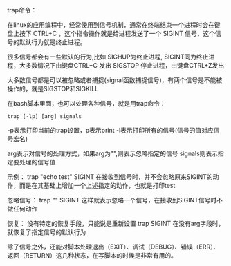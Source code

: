 trap命令：

在linux的应用编程中，经常使用到信号机制，通常在终端结束一个进程时会在键盘上按下 CTRL+C ，这个指令操作就是给进程发送了一个 SIGINT 信号，这个信号的默认行为就是终止进程。  

很多信号都会有一些默认的行为,比如
SIGHUP为终止进程,
SIGINT同为终止进程，大多数情况下由键盘CTRL+C 发出
SIGSTOP 停止进程，由键盘CTRL+Z发出

大多数信号都是可以被忽略或者捕捉(signal函数捕捉信号)，有两个信号是不能被操作的，就是SIGSTOP和SIGKILL

在bash脚本里面，也可以处理各种信号，就是用trap命令：

    trap [-lp] [arg] signals

-p表示打印当前的trap设置，p表示print
-l表示打印所有的信号(信号的值对应信号宏名)

arg表示对信号的处理方式，如果arg为"",则表示忽略指定的信号
signals则表示指定要处理的信号值


示例：
    trap "echo test" SIGINT
在接收到信号时，并不会忽略原来SIGINT的动作，而是在其基础上增加一个上述指定的动作，也就是打印test

忽略信号：
    trap ""  SIGINT
这样就表示忽略一个信号，在接收到SIGINT信号时不做任何动作

恢复：
没有特定的恢复手段，只能说是重新设置
    trap  SIGINT
在没有arg字段时，就恢复了指定信号的默认行为


除了信号之外，还能对脚本处理退出（EXIT）、调试（DEBUG）、错误（ERR）、返回（RETURN）这几种状态，在写脚本的时候是非常有用的。
















